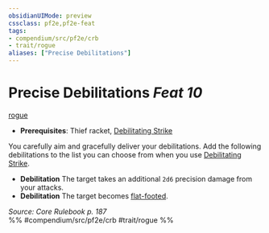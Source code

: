 ```yaml
---
obsidianUIMode: preview
cssclass: pf2e,pf2e-feat
tags:
- compendium/src/pf2e/crb
- trait/rogue
aliases: ["Precise Debilitations"]
---
```

# Precise Debilitations  *Feat 10*  
[rogue](../../Rules/traits/rogue.md)  

- **Prerequisites**: Thief racket, [Debilitating Strike](../../Rules/actions/debilitating-strike.md)

You carefully aim and gracefully deliver your debilitations. Add the following debilitations to the list you can choose from when you use [Debilitating Strike](../../Rules/actions/debilitating-strike.md).

- **Debilitation** The target takes an additional `2d6` precision damage from your attacks.
- **Debilitation** The target becomes [flat-footed](../../Rules/conditions.md#Flat-footed).

*Source: Core Rulebook p. 187*  
%% #compendium/src/pf2e/crb #trait/rogue %%